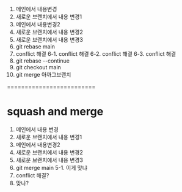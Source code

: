 1. 메인에서 내용변경
2. 새로운 브랜치에서 내용 변경1
3. 메인에서 내용변경2
4. 새로운 브랜치에서 내용 변경2
4. 새로운 브랜치에서 내용 변경3
5. git rebase main
6. conflict 해결
6-1. conflict 해결
6-2. conflict 해결
6-3. conflict 해결
7. git rebase --continue
8. git checkout main
9. git merge 아까그브랜치

=========================
# squash and merge
1. 메인에서 내용 변경
2. 새로운 브랜치에서 내용 변경1
3. 메인에서 내용변경2
4. 새로운 브랜치에서 내용 변경2
4. 새로운 브랜치에서 내용 변경3
5. git merge main
5-1. 이게 맞냐
6. conflict 해결?
7. 맞나?
